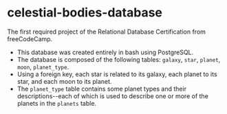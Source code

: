 # celestial-bodies-database
The first required project of the Relational Database Certification from freeCodeCamp.
- This database was created entirely in bash using PostgreSQL. 
- The database is composed of the following tables: `galaxy`, `star`, `planet`, `moon`, `planet_type`.
- Using a foreign key, each star is related to its galaxy, each planet to its star, and each moon to its planet.
- The `planet_type` table contains some planet types and their descriptions--each of which is used to describe one or more of the planets in the `planets` table. 

